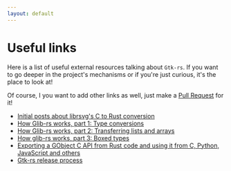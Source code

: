 ```yaml
---
layout: default
---
```


# Useful links

Here is a list of useful external resources talking about `Gtk-rs`. If you want to go deeper in the project's mechanisms or if you're just curious, it's the place to look at!

Of course, I you want to add other links as well, just make a [Pull Request](https://github.com/gtk-rs/gtk-rs.github.io/compare?expand=1) for it!

 * [Initial posts about librsvg's C to Rust conversion](https://people.gnome.org/~federico/blog/librsvg-posts.html)
 * [How Glib-rs works, part 1: Type conversions](https://people.gnome.org/~federico/blog/how-glib-rs-works-part-1.html)
 * [How Glib-rs works, part 2: Transferring lists and arrays](https://people.gnome.org/~federico/blog/how-glib-rs-works-part-2.html)
 * [How glib-rs works, part 3: Boxed types](https://people.gnome.org/~federico/blog/how-glib-rs-works-part-3.html)
 * [Exporting a GObject C API from Rust code and using it from C, Python, JavaScript and others](https://coaxion.net/blog/2017/09/exporting-a-gobject-c-api-from-rust-code-and-using-it-from-c-python-javascript-and-others/)
 * [Gtk-rs release process](https://blog.guillaume-gomez.fr/articles/2017-09-07+Gtk-rs+release+process)
